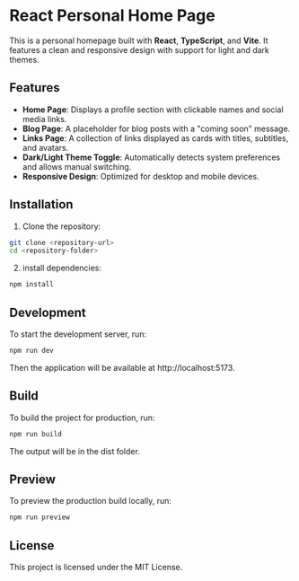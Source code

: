 # React Personal Home Page

This is a personal homepage built with **React**, **TypeScript**, and **Vite**. It features a clean and responsive design with support for light and dark themes.

## Features

- **Home Page**: Displays a profile section with clickable names and social media links.
- **Blog Page**: A placeholder for blog posts with a "coming soon" message.
- **Links Page**: A collection of links displayed as cards with titles, subtitles, and avatars.
- **Dark/Light Theme Toggle**: Automatically detects system preferences and allows manual switching.
- **Responsive Design**: Optimized for desktop and mobile devices.

## Installation
1. Clone the repository:
```bash
git clone <repository-url>
cd <repository-folder>
```
2. install dependencies:
```bash
npm install
```
## Development
To start the development server, run:
```bash
npm run dev
```
Then the application will be available at http://localhost:5173.

## Build
To build the project for production, run:
```bash
npm run build
```
The output will be in the dist folder.

## Preview
To preview the production build locally, run:
```bash
npm run preview
```

## License
This project is licensed under the MIT License.